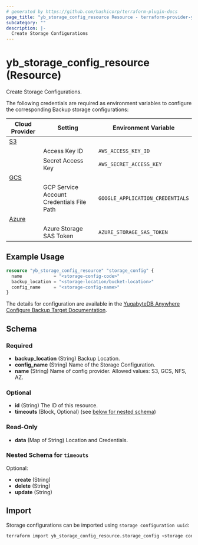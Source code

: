 ```yaml
---
# generated by https://github.com/hashicorp/terraform-plugin-docs
page_title: "yb_storage_config_resource Resource - terraform-provider-yugabytedb-anywhere"
subcategory: ""
description: |-
  Create Storage Configurations
---
```


# yb_storage_config_resource (Resource)

Create Storage Configurations.

The following credentials are required as environment variables to configure the corresponding Backup storage configurations:

|Cloud Provider|Setting|Environment Variable|
|-------|--------|-------------------------------|
|[S3](https://docs.aws.amazon.com/cli/latest/userguide/cli-configure-envvars.html)|||
||Access Key ID|`AWS_ACCESS_KEY_ID`|
||Secret Access Key|`AWS_SECRET_ACCESS_KEY`|
|[GCS](https://cloud.google.com/docs/authentication/application-default-credentials)|||
|| GCP Service Account Credentials File Path|`GOOGLE_APPLICATION_CREDENTIALS`|
|[Azure](https://learn.microsoft.com/en-us/azure/developer/go/azure-sdk-authentication?tabs=bash)|||
||Azure Storage SAS Token|`AZURE_STORAGE_SAS_TOKEN`|

## Example Usage

```terraform
resource "yb_storage_config_resource" "storage_config" {
  name            = "<storage-config-code>"
  backup_location = "<storage-location/bucket-location>"
  config_name     = "<storage-config-name>"
}
```

The details for configuration are available in the [YugabyteDB Anywhere Configure Backup Target Documentation](https://docs.yugabyte.com/preview/yugabyte-platform/configure-yugabyte-platform/backup-target/).

<!-- schema generated by tfplugindocs -->
## Schema

### Required

- **backup_location** (String) Backup Location.
- **config_name** (String) Name of the Storage Configuration.
- **name** (String) Name of config provider. Allowed values: S3, GCS, NFS, AZ.

### Optional

- **id** (String) The ID of this resource.
- **timeouts** (Block, Optional) (see [below for nested schema](#nestedblock--timeouts))

### Read-Only

- **data** (Map of String) Location and Credentials.

<a id="nestedblock--timeouts"></a>

### Nested Schema for `timeouts`

Optional:

- **create** (String)
- **delete** (String)
- **update** (String)

## Import

Storage configurations can be imported using `storage configuration uuid`:

```sh
terraform import yb_storage_config_resource.storage_config <storage configuration uuid>
```
